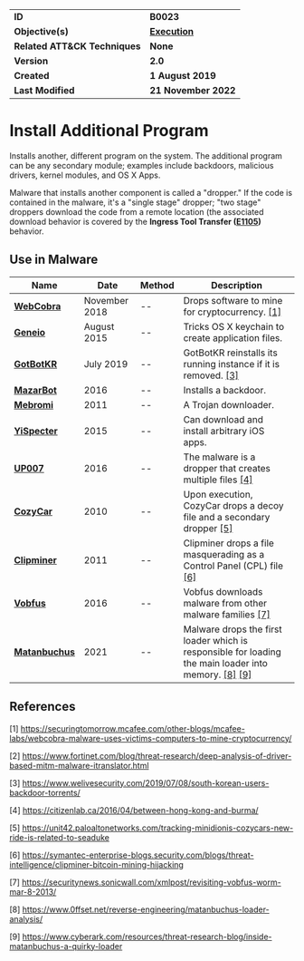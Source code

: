<table>
<tr>
<td><b>ID</b></td>
<td><b>B0023</b></td>
</tr>
<tr>
<td><b>Objective(s)</b></td>
<td><b><a href="../execution">Execution</a></b></td>
</tr>
<tr>
<td><b>Related ATT&CK Techniques</b></td>
<td><b>None</b></td>
</tr>
<tr>
<td><b>Version</b></td>
<td><b>2.0</b></td>
</tr>
<tr>
<td><b>Created</b></td>
<td><b>1 August 2019</b></td>
</tr>
<tr>
<td><b>Last Modified</b></td>
<td><b>21 November 2022</b></td>
</tr>
</table>


# Install Additional Program

Installs another, different program on the system. The additional program can be any secondary module; examples include backdoors, malicious drivers, kernel modules, and OS X Apps. 

Malware that installs another component is called a "dropper." If the code is contained in the malware, it's a "single stage" dropper; "two stage" droppers download the code from a remote location (the associated download behavior is covered by the **Ingress Tool Transfer ([E1105](../command-and-control/ingress-tool-transfer.md))** behavior.

## Use in Malware

|Name|Date|Method|Description|
|---|---|---|---|
|[**WebCobra**](../xample-malware/webcobra.md)|November 2018|--|Drops software to mine for cryptocurrency. [[1]](#1)|
|[**Geneio**](../xample-malware/geneio.md)|August 2015|--|Tricks OS X keychain to create application files.|
|[**GotBotKR**](../xample-malware/gobotkr.md)|July 2019|--|GotBotKR reinstalls its running instance if it is removed. [[3]](#3)|
|[**MazarBot**](../xample-malware/mazarbot.md)|2016|--|Installs a backdoor.|
|[**Mebromi**](../xample-malware/mebromi.md)|2011|--|A Trojan downloader.|
|[**YiSpecter**](../xample-malware/yispecter.md)|2015|--|Can download and install arbitrary iOS apps.|
|[**UP007**](../xample-malware/up007.md)|2016|--|The malware is a dropper that creates multiple files [[4]](#4)|
|[**CozyCar**](../xample-malware/cozycar.md)|2010|--|Upon execution, CozyCar drops a decoy file and a secondary dropper [[5]](#5)|
|[**Clipminer**](../xample-malware/clipminer.md)|2011|--|Clipminer drops a file masquerading as a Control Panel (CPL) file [[6]](#6)|
|[**Vobfus**](../xample-malware/vobfus.md)|2016|--|Vobfus downloads malware from other malware families [[7]](#7)|
|[**Matanbuchus**](../xample-malware/matanbuchus.md)|2021|--|Malware drops the first loader which is responsible for loading the main loader into memory. [[8]](#8) [[9]](#9)|

## References

<a name="1">[1]</a> https://securingtomorrow.mcafee.com/other-blogs/mcafee-labs/webcobra-malware-uses-victims-computers-to-mine-cryptocurrency/

<a name="2">[2]</a> https://www.fortinet.com/blog/threat-research/deep-analysis-of-driver-based-mitm-malware-itranslator.html

<a name="3">[3]</a> https://www.welivesecurity.com/2019/07/08/south-korean-users-backdoor-torrents/

<a name="4">[4]</a> https://citizenlab.ca/2016/04/between-hong-kong-and-burma/

<a name="5">[5]</a> https://unit42.paloaltonetworks.com/tracking-minidionis-cozycars-new-ride-is-related-to-seaduke

<a name="6">[6]</a> https://symantec-enterprise-blogs.security.com/blogs/threat-intelligence/clipminer-bitcoin-mining-hijacking

<a name="7">[7]</a> https://securitynews.sonicwall.com/xmlpost/revisiting-vobfus-worm-mar-8-2013/

<a name="8">[8]</a> https://www.0ffset.net/reverse-engineering/matanbuchus-loader-analysis/

<a name="9">[9]</a> https://www.cyberark.com/resources/threat-research-blog/inside-matanbuchus-a-quirky-loader